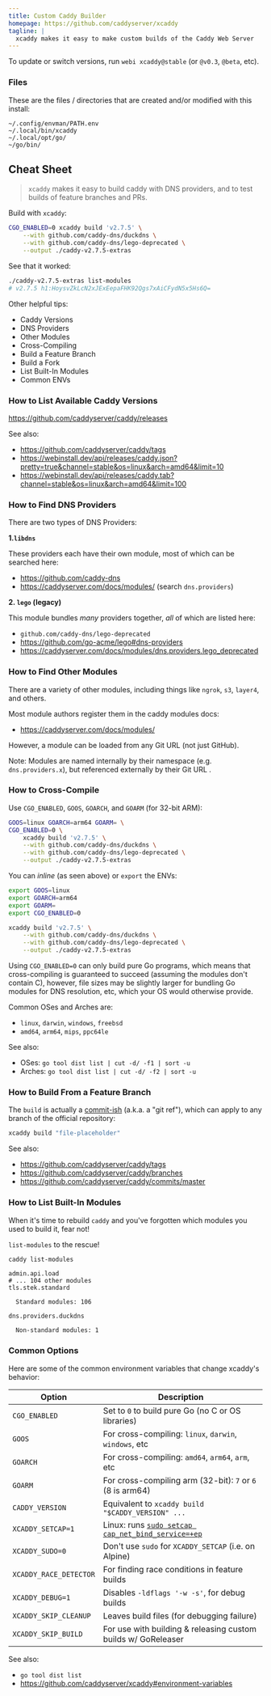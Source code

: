 ```yaml
---
title: Custom Caddy Builder
homepage: https://github.com/caddyserver/xcaddy
tagline: |
  xcaddy makes it easy to make custom builds of the Caddy Web Server
---
```


To update or switch versions, run `webi xcaddy@stable` (or `@v0.3`, `@beta`,
etc).

### Files

These are the files / directories that are created and/or modified with this
install:

```text
~/.config/envman/PATH.env
~/.local/bin/xcaddy
~/.local/opt/go/
~/go/bin/
```

## Cheat Sheet

> `xcaddy` makes it easy to build caddy with DNS providers, and to test builds
> of feature branches and PRs.

Build with `xcaddy`:

```sh
CGO_ENABLED=0 xcaddy build 'v2.7.5' \
    --with github.com/caddy-dns/duckdns \
    --with github.com/caddy-dns/lego-deprecated \
    --output ./caddy-v2.7.5-extras
```

See that it worked:

```sh
./caddy-v2.7.5-extras list-modules
# v2.7.5 h1:HoysvZkLcN2xJExEepaFHK92Qgs7xAiCFydN5x5Hs6Q=
```

Other helpful tips:

- Caddy Versions
- DNS Providers
- Other Modules
- Cross-Compiling
- Build a Feature Branch
- Build a Fork
- List Built-In Modules
- Common ENVs

### How to List Available Caddy Versions

<https://github.com/caddyserver/caddy/releases>

See also:

- <https://github.com/caddyserver/caddy/tags>
- <https://webinstall.dev/api/releases/caddy.json?pretty=true&channel=stable&os=linux&arch=amd64&limit=10>
- <https://webinstall.dev/api/releases/caddy.tab?channel=stable&os=linux&arch=amd64&limit=100>

### How to Find DNS Providers

There are two types of DNS Providers:

**1.`libdns`**

These providers each have their own module, most of which can be searched here:

- <https://github.com/caddy-dns>
- <https://caddyserver.com/docs/modules/> (search `dns.providers`)

**2. `lego` (legacy)**

This module bundles _many_ providers together, _all_ of which are listed here:

- `github.com/caddy-dns/lego-deprecated`
- <https://github.com/go-acme/lego#dns-providers>
- <https://caddyserver.com/docs/modules/dns.providers.lego_deprecated>

### How to Find Other Modules

There are a variety of other modules, including things like `ngrok`, `s3`,
`layer4`, and others.

Most module authors register them in the caddy modules docs:

- <https://caddyserver.com/docs/modules/>

However, a module can be loaded from any Git URL (not just GitHub).

Note: Modules are named internally by their namespace (e.g. `dns.providers.x`),
but referenced externally by their Git URL .

### How to Cross-Compile

Use `CGO_ENABLED`, `GOOS`, `GOARCH`, and `GOARM` (for 32-bit ARM):

```sh
GOOS=linux GOARCH=arm64 GOARM= \
CGO_ENABLED=0 \
    xcaddy build 'v2.7.5' \
    --with github.com/caddy-dns/duckdns \
    --with github.com/caddy-dns/lego-deprecated \
    --output ./caddy-v2.7.5-extras
```

You can _inline_ (as seen above) or `export` the ENVs:

```sh
export GOOS=linux
export GOARCH=arm64
export GOARM=
export CGO_ENABLED=0

xcaddy build 'v2.7.5' \
    --with github.com/caddy-dns/duckdns \
    --with github.com/caddy-dns/lego-deprecated \
    --output ./caddy-v2.7.5-extras
```

Using `CGO_ENABLED=0` can only build pure Go programs, which means that
cross-compiling is guaranteed to succeed (assuming the modules don't contain C),
however, file sizes may be slightly larger for bundling Go modules for DNS
resolution, etc, which your OS would otherwise provide.

Common OSes and Arches are:

- `linux`, `darwin`, `windows`, `freebsd`
- `amd64`, `arm64`, `mips`, `ppc64le`

See also:

- OSes: `go tool dist list | cut -d/ -f1 | sort -u`
- Arches: `go tool dist list | cut -d/ -f2 | sort -u`

### How to Build From a Feature Branch

The `build` is actually a [commit-ish][commit-ish] (a.k.a. a "git ref"), which
can apply to any branch of the official repository:

```sh
xcaddy build "file-placeholder"
```

See also:

- <https://github.com/caddyserver/caddy/tags>
- <https://github.com/caddyserver/caddy/branches>
- <https://github.com/caddyserver/caddy/commits/master>

[commit-ish]:
  https://mirrors.edge.kernel.org/pub/software/scm/git/docs/#_identifier_terminology

### How to List Built-In Modules

When it's time to rebuild `caddy` and you've forgotten which modules you used to
build it, fear not!

`list-modules` to the rescue!

```sh
caddy list-modules
```

```text
admin.api.load
# ... 104 other modules
tls.stek.standard

  Standard modules: 106

dns.providers.duckdns

  Non-standard modules: 1
```

### Common Options

Here are some of the common environment variables that change xcaddy's behavior:

| Option                 | Description                                                   |
| ---------------------- | ------------------------------------------------------------- |
| `CGO_ENABLED`          | Set to `0` to build pure Go (no C or OS libraries)            |
| `GOOS`                 | For cross-compiling: `linux`, `darwin`, `windows`, etc        |
| `GOARCH`               | For cross-compiling: `amd64`, `arm64`, `arm`, etc             |
| `GOARM`                | For cross-compiling arm (32-bit): `7` or `6` (8 is arm64)     |
| `CADDY_VERSION`        | Equivalent to `xcaddy build "$CADDY_VERSION" ...`             |
| `XCADDY_SETCAP=1`      | Linux: runs [`sudo setcap cap_net_bind_service=+ep`][netbind] |
| `XCADDY_SUDO=0`        | Don't use `sudo` for `XCADDY_SETCAP` (i.e. on Alpine)         |
| `XCADDY_RACE_DETECTOR` | For finding race conditions in feature builds                 |
| `XCADDY_DEBUG=1`       | Disables `-ldflags '-w -s'`, for debug builds                 |
| `XCADDY_SKIP_CLEANUP`  | Leaves build files (for debugging failure)                    |
| `XCADDY_SKIP_BUILD`    | For use with building & releasing custom builds w/ GoReleaser |

[netbind]: ../setcap-netbind/

See also:

- `go tool dist list`
- <https://github.com/caddyserver/xcaddy#environment-variables>
